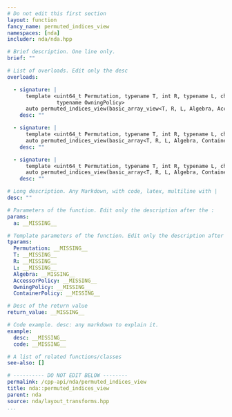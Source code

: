 ```yaml
---
# Do not edit this first section
layout: function
fancy_name: permuted_indices_view
namespaces: [nda]
includer: nda/nda.hpp

# Brief description. One line only.
brief: ""

# List of overloads. Edit only the desc
overloads:

  - signature: |
      template <uint64_t Permutation, typename T, int R, typename L, char Algebra, typename AccessorPolicy,
                typename OwningPolicy>
      auto permuted_indices_view(basic_array_view<T, R, L, Algebra, AccessorPolicy, OwningPolicy> a)
    desc: ""

  - signature: |
      template <uint64_t Permutation, typename T, int R, typename L, char Algebra, typename ContainerPolicy>
      auto permuted_indices_view(basic_array<T, R, L, Algebra, ContainerPolicy> const &a)
    desc: ""

  - signature: |
      template <uint64_t Permutation, typename T, int R, typename L, char Algebra, typename ContainerPolicy>
      auto permuted_indices_view(basic_array<T, R, L, Algebra, ContainerPolicy> &a)
    desc: ""

# Long description. Any Markdown, with code, latex, multiline with |
desc: ""

# Parameters of the function. Edit only the description after the :
params:
  a: __MISSING__

# Template parameters of the function. Edit only the description after the :
tparams:
  Permutation: __MISSING__
  T: __MISSING__
  R: __MISSING__
  L: __MISSING__
  Algebra: __MISSING__
  AccessorPolicy: __MISSING__
  OwningPolicy: __MISSING__
  ContainerPolicy: __MISSING__

# Desc of the return value
return_value: __MISSING__

# Code example. desc: any markdown to explain it.
example:
  desc: __MISSING__
  code: __MISSING__

# A list of related functions/classes
see-also: []

# ---------- DO NOT EDIT BELOW --------
permalink: /cpp-api/nda/permuted_indices_view
title: nda::permuted_indices_view
parent: nda
source: nda/layout_transforms.hpp
...
```



